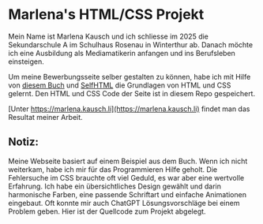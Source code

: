 # Marlena's HTML/CSS Projekt

Mein Name ist Marlena Kausch und ich schliesse im 2025 die Sekundarschule A im Schulhaus Rosenau in Winterthur ab. Danach möchte ich eine Ausbildung als Mediamatikerin anfangen und ins Berufsleben einsteigen.

Um meine Bewerbungsseite selber gestalten zu können, habe ich mit Hilfe von [diesem Buch](https://www.orellfuessli.ch/shop/home/artikeldetails/A1063446739) und [SelfHTML](https://www.orellfuessli.ch/shop/home/artikeldetails/A1063446739) die Grundlagen von HTML und CSS gelernt. Den HTML und CSS Code der Seite ist in diesem Repo gespeichert. 

[Unter https://marlena.kausch.li](https://marlena.kausch.li) findet man das Resultat meiner Arbeit.

## Notiz:

Meine Webseite basiert auf einem Beispiel aus dem Buch. Wenn ich nicht weiterkam, habe ich mir für das Programmieren Hilfe geholt. Die Fehlersuche im CSS brauchte oft viel Geduld, es war aber eine wertvolle Erfahrung. Ich habe ein übersichtliches Design gewählt und darin harmonische Farben, eine passende Schriftart und einfache Animationen eingebaut. Oft konnte mir auch ChatGPT Lösungsvorschläge bei einem Problem geben. Hier ist der Quellcode zum Projekt abgelegt.


